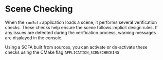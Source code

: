 # Scene Checking

When the `runSofa` application loads a scene, it performs several verification checks. These checks help ensure the scene follows implicit design rules. If any issues are detected during the verification process, warning messages are displayed in the console.

Using a SOFA built from sources, you can activate or de-activate these checks using the CMake flag `APPLICATION_SCENECHECKING`

